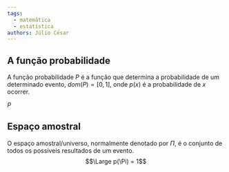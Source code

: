 ```yaml
---
tags:
  - matemática
  - estatística
authors: Júlio César
---
```


## A função probabilidade

A função probabilidade $P$ é a função que determina a probabilidade de um determinado evento, $dom(P) = [0,1]$, onde $p(x)$ é a probabilidade de $x$ ocorrer.

$P$
## Espaço amostral

O espaço amostral/universo, normalmente denotado por $\Pi$, é o conjunto de todos os possíveis resultados de um evento.
$$\Large p(\Pi) = 1$$